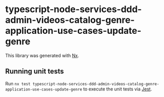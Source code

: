 # typescript-node-services-ddd-admin-videos-catalog-genre-application-use-cases-update-genre

This library was generated with [Nx](https://nx.dev).

## Running unit tests

Run `nx test typescript-node-services-ddd-admin-videos-catalog-genre-application-use-cases-update-genre` to execute the unit tests via [Jest](https://jestjs.io).
